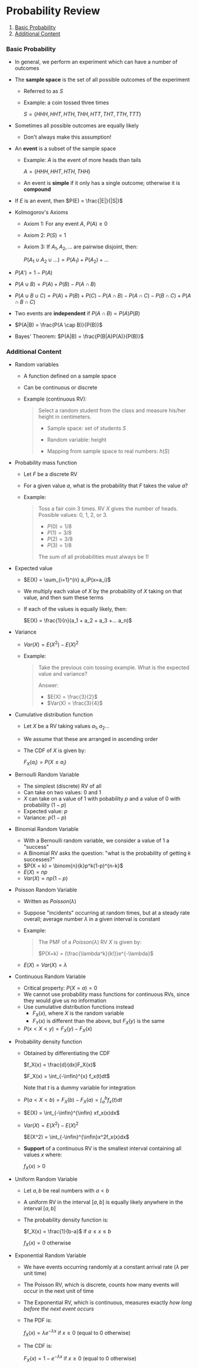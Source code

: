 # Probability Review

1. [Basic Probability](#basic-probability)
2. [Additional Content](#additional-content)

### Basic Probability

* In general, we perform an experiment which can have a number of outcomes

* The **sample space** is the set of all possible outcomes of the experiment

  * Referred to as $S$

  * Example: a coin tossed three times

    $S = \{HHH, HHT, HTH, THH, HTT, THT, TTH, TTT\}$

* Sometimes all possible outcomes are equally likely

  * Don't always make this assumption!

* An **event** is a subset of the sample space

  * Example: $A$ is the event of more heads than tails

    $A = \{HHH, HHT, HTH, THH\}$

  * An event is **simple** if it only has a single outcome; otherwise it is **compound**

* If $E$ is an event, then $P(E) = \frac{|E|}{|S|}$

* Kolmogorov's Axioms

  * Axiom 1: For any event $A$, $P(A) \geq 0$

  * Axiom 2: $P(S) = 1$

  * Axiom 3: If $A_1, A_2, ...$ are pairwise disjoint, then:

    $P(A_1 \cup A_2 \cup ...) = P(A_1) + P(A_2) +...$

* $P(A') = 1 - P(A)$

* $P(A \cup B) = P(A) + P(B) - P(A \cap B)$

* $P(A \cup B \cup C) = P(A) + P(B) + P(C) - P(A \cap B) - P(A \cap C) - P(B \cap C) + P(A \cap B \cap C)$

* Two events are **independent** if $P(A \cap B) = P(A)P(B)$

* $P(A|B) = \frac{P(A \cap B)}{P(B)}$

* Bayes' Theorem: $P(A|B) = \frac{P(B|A)P(A)}{P(B)}$

### Additional Content

* Random variables

  * A function defined on a sample space

  * Can be continuous or discrete

  * Example (continuous RV):

    > Select a random student from the class and measure his/her height in centimeters.
    >
    > * Sample space: set of students $S$
    >
    > * Random variable: height
    >
    > * Mapping from sample space to real numbers: $h(S)$

* Probability mass function

  * Let $F$ be a discrete RV

  * For a given value $a$, what is the probability that $F$ takes the value $a$?

  * Example:

    > Toss a fair coin 3 times. RV $X$ gives the number of heads. Possible values: 0, 1, 2, or 3.
    >
    > * $P(0) = 1/8$
    > * $P(1) = 3/8$
    > * $P(2) = 3/8$
    > * $P(3) = 1/8$
    >
    > The sum of all probabilities must always be 1!

* Expected value

  * $E(X) = \sum_{i=1}^{n} a_iP(x=a_i)$

  * We multiply each value of $X$ by the probability of $X$ taking on that value, and then sum these terms

  * If each of the values is equally likely, then:

    $E(X) = \frac{1}{n}(a_1 + a_2 + a_3 +... a_n)$

* Variance

  * $Var(X) = E(X^2) - E(X)^2$

  * Example:

    > Take the previous coin tossing example. What is the expected value and variance?
    >
    > Answer:
    >
    > * $E(X) = \frac{3}{2}$
    > * $Var(X) = \frac{3}{4}$

* Cumulative distribution function

  * Let $X$ be a RV taking values $a_1, a_2...$

  * We assume that these are arranged in ascending order

  * The CDF of $X$ is given by:

    $F_X(a_i) = P(X \leq a_i)$

* Bernoulli Random Variable
  * The simplest (discrete) RV of all
  * Can take on two values: 0 and 1
  * $X$ can take on a value of 1 with pobability $p$ and a value of 0 with probability $(1-p)$
  * Expected value: $p$
  * Variance: $p(1-p)$
* Binomial Random Variable
  * With a Bernoulli random variable, we consider a value of 1 a "success"
  * A Binomial RV asks the question: "what is the probability of getting $k$ successes?"
  * $P(X = k) = \binom{n}{k}p^k(1-p)^{n-k}$
  * $E(X) = np$
  * $Var(X) = np(1-p)$

* Poisson Random Variable

  * Written as $Poisson(\lambda)$

  * Suppose "incidents" occurring at random times, but at a steady rate overall; average number $\lambda$ in a given interval is constant

  * Example:

    > The PMF of a $Poisson(\lambda)$ RV $X$ is given by:
    >
    > $P(X=k) = (\frac{\lambda^k}{k!})e^{-\lambda}$

  * $E(X) = Var(X) = \lambda$

* Continuous Random Variable

  * Critical property: $P(X=a) = 0$
  * We cannot use probability mass functions for continuous RVs, since they would give us no information
  * Use cumulative distribution functions instead
    * $F_X(x)$, where $X$ is the random variable
    * $F_Y(x)$ is different than the above, but $F_X(y)$ is the same
  * $P(x < X < y) = F_X(y) - F_X(x)$

* Probability density function

  * Obtained by differentiating the CDF

    $f_X(x) = \frac{d}{dx}F_X(x)$

    $F_X(x) = \int_{-\infin}^{x} f_x(t)dt$

    Note that $t$ is a dummy variable for integration

  * $P(a < X < b) = F_X(b) - F_X(a) = \int_{a}^{b} f_x(t)dt$

  * $E(X) = \int_{-\infin}^{\infin} xf_x(x)dx$

  * $Var(X) = E(X^2) - E(X)^2$

    $E(X^2) = \int_{-\infin}^{\infin}x^2f_x(x)dx$

  * **Support** of a continuous RV is the smallest interval containing all values $x$ where:

    $f_X(x) > 0$

* Uniform Random Variable

  * Let $a, b$ be real numbers with $a<b$

  * A uniform RV in the interval $[a,b]$ is equally likely anywhere in the interval $[a,b]$

  * The probability density function is:

    $f_X(x) = \frac{1}{b-a}$ if $a \leq x \leq b$

    $f_X(x) = 0$ otherwise

* Exponential Random Variable

  * We have events occurring randomly at a constant arrival rate ($\lambda$ per unit time)

  * The Poisson RV, which is discrete, counts how many events will occur in the next unit of time

  * The Exponential RV, which is continuous, measures exactly *how long before the next event occurs*

  * The PDF is:

    $f_X(x) = \lambda e^{-\lambda x}$ if $x \geq 0$ (equal to $0$ otherwise)

  * The CDF is:

    $F_X(x) = 1-e^{-\lambda x}$ if $x \geq 0$ (equal to $0$ otherwise)



